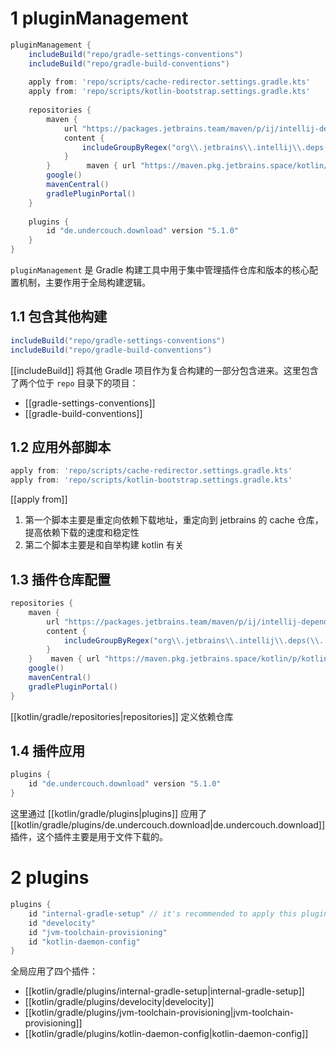 # 1 pluginManagement

```groovy
pluginManagement {  
    includeBuild("repo/gradle-settings-conventions")  
    includeBuild("repo/gradle-build-conventions")  
  
    apply from: 'repo/scripts/cache-redirector.settings.gradle.kts'  
    apply from: 'repo/scripts/kotlin-bootstrap.settings.gradle.kts'  
  
    repositories {  
        maven {  
            url "https://packages.jetbrains.team/maven/p/ij/intellij-dependencies"  
            content {  
                includeGroupByRegex("org\\.jetbrains\\.intellij\\.deps(\\..+)?")  
            }  
        }        maven { url "https://maven.pkg.jetbrains.space/kotlin/p/kotlin/kotlin-dependencies" }  
        google()  
        mavenCentral()  
        gradlePluginPortal()  
    }  
  
    plugins {  
        id "de.undercouch.download" version "5.1.0"  
    }  
}
```

`pluginManagement` 是 Gradle 构建工具中用于集中管理插件仓库和版本的核心配置机制，主要作用于全局构建逻辑。

## 1.1 包含其他构建

```groovy
includeBuild("repo/gradle-settings-conventions") 
includeBuild("repo/gradle-build-conventions")
```

[[includeBuild]] 将其他 Gradle 项目作为复合构建的一部分包含进来。这里包含了两个位于 `repo` 目录下的项目：

- [[gradle-settings-conventions]]
- [[gradle-build-conventions]]

## 1.2 应用外部脚本

```groovy
apply from: 'repo/scripts/cache-redirector.settings.gradle.kts'  
apply from: 'repo/scripts/kotlin-bootstrap.settings.gradle.kts'
```

[[apply from]]

1. 第一个脚本主要是重定向依赖下载地址，重定向到 jetbrains 的 cache 仓库，提高依赖下载的速度和稳定性
2. 第二个脚本主要是和自举构建 kotlin 有关

## 1.3 插件仓库配置

```groovy
repositories {  
    maven {  
        url "https://packages.jetbrains.team/maven/p/ij/intellij-dependencies"  
        content {  
            includeGroupByRegex("org\\.jetbrains\\.intellij\\.deps(\\..+)?")  
        }  
    }    maven { url "https://maven.pkg.jetbrains.space/kotlin/p/kotlin/kotlin-dependencies" }  
    google()  
    mavenCentral()  
    gradlePluginPortal()  
}
```

[[kotlin/gradle/repositories|repositories]] 定义依赖仓库 

## 1.4 插件应用

```groovy
plugins {  
    id "de.undercouch.download" version "5.1.0"  
}
```

这里通过 [[kotlin/gradle/plugins|plugins]] 应用了 [[kotlin/gradle/plugins/de.undercouch.download|de.undercouch.download]] 插件，这个插件主要是用于文件下载的。

# 2 plugins

```groovy
plugins {  
    id "internal-gradle-setup" // it's recommended to apply this plugin at first, as it changes the local.properties file  
    id "develocity"  
    id "jvm-toolchain-provisioning"  
    id "kotlin-daemon-config"  
}
```

全局应用了四个插件：

- [[kotlin/gradle/plugins/internal-gradle-setup|internal-gradle-setup]]
- [[kotlin/gradle/plugins/develocity|develocity]]
- [[kotlin/gradle/plugins/jvm-toolchain-provisioning|jvm-toolchain-provisioning]]
- [[kotlin/gradle/plugins/kotlin-daemon-config|kotlin-daemon-config]]

